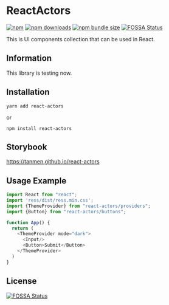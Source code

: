 # ReactActors
[![npm](https://img.shields.io/npm/v/react-actors)](https://www.npmjs.com/package/react-actors)
[![npm downloads](https://img.shields.io/npm/dt/react-actors)](https://www.npmjs.com/package/react-actors)
[![npm bundle size](https://img.shields.io/bundlephobia/min/react-actors)](https://www.npmjs.com/package/react-actors)
[![FOSSA Status](https://app.fossa.com/api/projects/custom%2B25020%2Fgithub.com%2Ftanmen%2Freact-actors.svg?type=shield)](https://app.fossa.com/projects/custom%2B25020%2Fgithub.com%2Ftanmen%2Freact-actors?ref=badge_shield)

This is UI components collection that can be used in React.

## Information
This library is testing now.

## Installation
```
yarn add react-actors
```
or
```
npm install react-actors
```


## Storybook
https://tanmen.github.io/react-actors

## Usage Example

```typescript jsx
import React from "react";
import 'ress/dist/ress.min.css';
import {ThemeProvider} from "react-actors/providers";
import {Button} from "react-actors/buttons";

function App() {
  return (
    <ThemeProvider mode="dark">
      <Input/>
      <Button>Submit</Button>
    </ThemeProvider>
  )
}
```

## License
[![FOSSA Status](https://app.fossa.com/api/projects/custom%2B25020%2Fgithub.com%2Ftanmen%2Freact-actors.svg?type=large)](https://app.fossa.com/projects/custom%2B25020%2Fgithub.com%2Ftanmen%2Freact-actors?ref=badge_large)
